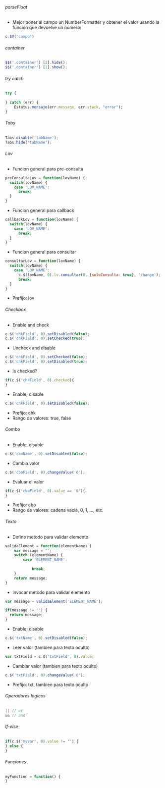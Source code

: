 ###### parseFloat
- Mejor poner al campo un NumberFormatter y obtener el valor usando la funcion que devuelve un número:
```js
c.$V('campo')
```
###### container
```js
$$('.container') [2].hide();
$$('.container') [1].show();
```
###### try catch
```js
try {
    
} catch (err) {
    Estatus.mensaje(err.message, err.stack, "error");
}
```
###### Tabs
```js
Tabs.disable('tabName');
Tabs.hide('tabName');
```
###### Lov
- Funcion general para pre-consulta
```js
preConsultaLov = function(lovName) {
  switch(lovName) {
    case 'LOV_NAME':
      break;
  }
}
```
- Funcion general para callback
```js
callbackLov = function(lovName) {
  switch(lovName) {
    case 'LOV_NAME':
      break;
  }
}
```
- Funcion general para consultar
```js
consultarLov = function(lovName) {
  switch(lovName) {
    case 'LOV_NAME':
      c.$(lovName, 0).lv.consultar(0, {soloConsulta: true}, 'change');
      break;
  }
}
```
- Prefijo: lov
###### Checkbox
- Enable and check
```js
c.$('chkField', 0).setDisabled(false);
c.$('chkField', 0).setChecked(true);
```
- Uncheck and disable
```js
c.$('chkField', 0).setChecked(false);
c.$('chkField', 0).setDisabled(true);
```
- Is checked?
```js
if(c.$('chkField', 0).checked){
}
```
- Enable, disable
```js
c.$('chkField', 0).setDisabled(false);
```
- Prefijo: chk
- Rango de valores: true, false
###### Combo
- Enable, disable
```js
c.$('cboName', 0).setDisabled(false);
```
- Cambia valor
```js
c.$('cboField', 0).changeValue('6');
```
- Evaluar el valor
```js
if(c.$('cboField', 0).value == '0'){
}
```
- Prefijo: cbo
- Rango de valores: cadena vacia, 0, 1, ..., etc.
###### Texto
- Define metodo para validar elemento
```js
validaElement = function(elementName) {
    var message = '';
    switch (elementName) {
        case 'ELEMENT_NAME':
            
            break;
    }
    return message;
}
```
- Invocar metodo para validar elemento
```js
var message = validaElement('ELEMENT_NAME');

if(message != '') {
  return message;
}
```
- Enable, disable
```js
c.$('txtName', 0).setDisabled(false);
```
- Leer valor (tambien para texto oculto)
```js
var txtField = c.$('txtField', 0).value;
```
- Cambiar valor (tambien para texto oculto)
```js
c.$('txtField', 0).changeValue('6');
```
- Prefijo: txt, tambien para texto oculto
###### Operadores logicos
```js
|| // or
&& // and
```
###### If-else
```js
if(c.$('myvar', 0).value != '') {
} else {
}
```
###### Funciones
```js
myFunction = function() {
}
```
